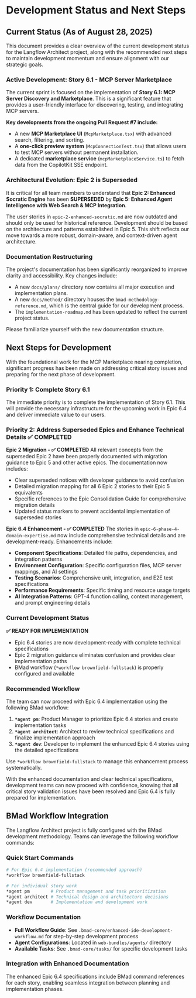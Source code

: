 # Development Status and Next Steps

## Current Status (As of August 28, 2025)

This document provides a clear overview of the current development status for the Langflow Architect project, along with the recommended next steps to maintain development momentum and ensure alignment with our strategic goals.

### Active Development: Story 6.1 - MCP Server Marketplace

The current sprint is focused on the implementation of **Story 6.1: MCP Server Discovery and Marketplace**. This is a significant feature that provides a user-friendly interface for discovering, testing, and integrating MCP servers.

**Key developments from the ongoing Pull Request #7 include:**
-   A new **MCP Marketplace UI** (`McpMarketplace.tsx`) with advanced search, filtering, and sorting.
-   A **one-click preview system** (`McpConnectionTest.tsx`) that allows users to test MCP servers without permanent installation.
-   A dedicated **marketplace service** (`mcpMarketplaceService.ts`) to fetch data from the CopilotKit SSE endpoint.

### Architectural Evolution: Epic 2 is Superseded

It is critical for all team members to understand that **Epic 2: Enhanced Socratic Engine** has been **SUPERSEDED** by **Epic 5: Enhanced Agent Intelligence with Web Search & MCP Integration**.

The user stories in `epic-2-enhanced-socratic.md` are now outdated and should only be used for historical reference. Development should be based on the architecture and patterns established in Epic 5. This shift reflects our move towards a more robust, domain-aware, and context-driven agent architecture.

### Documentation Restructuring

The project's documentation has been significantly reorganized to improve clarity and accessibility. Key changes include:
-   A new `docs/plans/` directory now contains all major execution and implementation plans.
-   A new `docs/method/` directory houses the `bmad-methodology-reference.md`, which is the central guide for our development process.
-   The `implementation-roadmap.md` has been updated to reflect the current project status.

Please familiarize yourself with the new documentation structure.

## Next Steps for Development

With the foundational work for the MCP Marketplace nearing completion, significant progress has been made on addressing critical story issues and preparing for the next phase of development.

### Priority 1: Complete Story 6.1

The immediate priority is to complete the implementation of Story 6.1. This will provide the necessary infrastructure for the upcoming work in Epic 6.4 and deliver immediate value to our users.

### Priority 2: Address Superseded Epics and Enhance Technical Details ✅ COMPLETED

**Epic 2 Migration - ✅ COMPLETED**
All relevant concepts from the superseded Epic 2 have been properly documented with migration guidance to Epic 5 and other active epics. The documentation now includes:
- Clear superseded notices with developer guidance to avoid confusion
- Detailed migration mapping for all 6 Epic 2 stories to their Epic 5 equivalents
- Specific references to the Epic Consolidation Guide for comprehensive migration details
- Updated status markers to prevent accidental implementation of superseded stories

**Epic 6.4 Enhancement - ✅ COMPLETED**
The stories in `epic-6-phase-4-domain-expertise.md` now include comprehensive technical details and are development-ready. Enhancements include:
- **Component Specifications**: Detailed file paths, dependencies, and integration patterns
- **Environment Configuration**: Specific configuration files, MCP server mappings, and AI settings
- **Testing Scenarios**: Comprehensive unit, integration, and E2E test specifications
- **Performance Requirements**: Specific timing and resource usage targets
- **AI Integration Patterns**: GPT-4 function calling, context management, and prompt engineering details

### Current Development Status

**✅ READY FOR IMPLEMENTATION**
- Epic 6.4 stories are now development-ready with complete technical specifications
- Epic 2 migration guidance eliminates confusion and provides clear implementation paths
- BMad workflow (`*workflow brownfield-fullstack`) is properly configured and available

### Recommended Workflow

The team can now proceed with Epic 6.4 implementation using the following BMad workflow:

1.  **`*agent pm`**: Product Manager to prioritize Epic 6.4 stories and create implementation tasks
2.  **`*agent architect`**: Architect to review technical specifications and finalize implementation approach
3.  **`*agent dev`**: Developer to implement the enhanced Epic 6.4 stories using the detailed specifications

Use `*workflow brownfield-fullstack` to manage this enhancement process systematically.

With the enhanced documentation and clear technical specifications, development teams can now proceed with confidence, knowing that all critical story validation issues have been resolved and Epic 6.4 is fully prepared for implementation.

## BMad Workflow Integration

The Langflow Architect project is fully configured with the BMad development methodology. Teams can leverage the following workflow commands:

### Quick Start Commands
```bash
# For Epic 6.4 implementation (recommended approach)
*workflow brownfield-fullstack

# For individual story work
*agent pm        # Product management and task prioritization
*agent architect # Technical design and architecture decisions  
*agent dev       # Implementation and development work
```

### Workflow Documentation
- **Full Workflow Guide**: See `.bmad-core/enhanced-ide-development-workflow.md` for step-by-step development process
- **Agent Configurations**: Located in `web-bundles/agents/` directory
- **Available Tasks**: See `.bmad-core/tasks/` for specific development tasks

### Integration with Enhanced Documentation
The enhanced Epic 6.4 specifications include BMad command references for each story, enabling seamless integration between planning and implementation phases.
